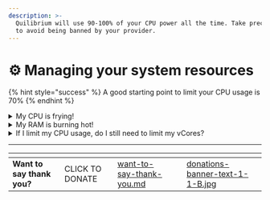 ```yaml
---
description: >-
  Quilibrium will use 90-100% of your CPU power all the time. Take precautions
  to avoid being banned by your provider.
---
```


# ⚙️ Managing your system resources

{% hint style="success" %}
A good starting point to limit your CPU usage is 70%
{% endhint %}

<details>

<summary>My CPU is frying!</summary>

Limit your overall CPU usage: [limiting-your-cpu-usage.md](limiting-your-cpu-usage.md "mention") (recommended)

Diminish the number of vCores used by your node: [limiting-your-vcores-usage.md](limiting-your-vcores-usage.md "mention")

***

_In this case, there is a theory that limiting CPU usage is better than reducing the number of active cores. The former approach allows all vCores to operate at a reduced capacity, enabling them to 'breathe,' while the latter essentially deactivates some cores while maintaining full power usage for the remaining ones._

</details>

<details>

<summary>My RAM is burning hot!</summary>

Diminish the number of vCores used by your node (easier): [limiting-your-vcores-usage.md](limiting-your-vcores-usage.md "mention")

Diminish the RAM assigned to each vCore (more complex): [limiting-the-ram-assigned-to-each-vcore.md](limiting-the-ram-assigned-to-each-vcore.md "mention")

</details>

<details>

<summary>If I limit my CPU usage, do I still need to limit my vCores?</summary>

That depends. Each vCore is assigned 2 GB of RAM. So the ratio between your vCores and your total RAM needs to be least 1/2.\
Even if you limit your overall CPU usage, this ratio needs to stay the same, or you will go OOM (Out of Memory).

The only case in which you may not need to limit your vCores number, is if you assign less RAM to each vCore by [limiting-the-ram-assigned-to-each-vcore.md](limiting-the-ram-assigned-to-each-vcore.md "mention") (This, though, it's not the best for your node performance).

</details>

***

<table data-card-size="large" data-column-title-hidden data-view="cards" data-full-width="false"><thead><tr><th></th><th></th><th data-hidden data-card-target data-type="content-ref"></th><th data-hidden></th><th data-hidden data-card-cover data-type="files"></th></tr></thead><tbody><tr><td><strong>Want to say thank you?</strong></td><td>CLICK TO DONATE</td><td><a href="../../../want-to-say-thank-you.md">want-to-say-thank-you.md</a></td><td></td><td><a href="../../../.gitbook/assets/donations-banner-text-1-1-B.jpg">donations-banner-text-1-1-B.jpg</a></td></tr></tbody></table>
